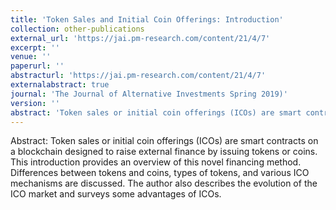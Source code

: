 ```yaml
---
title: 'Token Sales and Initial Coin Offerings: Introduction'
collection: other-publications
external_url: 'https://jai.pm-research.com/content/21/4/7'
excerpt: ''
venue: ''
paperurl: ''
abstracturl: 'https://jai.pm-research.com/content/21/4/7'
externalabstract: true
journal: 'The Journal of Alternative Investments Spring 2019)'
version: ''
abstract: 'Token sales or initial coin offerings (ICOs) are smart contracts on a blockchain designed to raise external finance by issuing tokens or coins. This introduction provides an overview of this novel financing method. Differences between tokens and coins, types of tokens, and various ICO mechanisms are discussed. The author also describes the evolution of the ICO market and surveys some advantages of ICOs.'
---
```


Abstract: Token sales or initial coin offerings (ICOs) are smart contracts on a blockchain designed to raise external finance by issuing tokens or coins. This introduction provides an overview of this novel financing method. Differences between tokens and coins, types of tokens, and various ICO mechanisms are discussed. The author also describes the evolution of the ICO market and surveys some advantages of ICOs.
